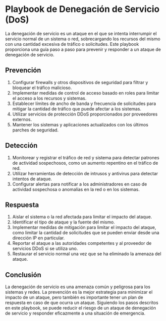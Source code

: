 # Playbook de Denegación de Servicio (DoS)

La denegación de servicio es un ataque en el que se intenta interrumpir el servicio normal de un sistema o red, sobrecargando los recursos del mismo con una cantidad excesiva de tráfico o solicitudes. Este playbook proporciona una guía paso a paso para prevenir y responder a un ataque de denegación de servicio.

## Prevención

1. Configurar firewalls y otros dispositivos de seguridad para filtrar y bloquear el tráfico malicioso.
2. Implementar medidas de control de acceso basado en roles para limitar el acceso a los recursos y sistemas.
3. Establecer límites de ancho de banda y frecuencia de solicitudes para mitigar la cantidad de tráfico que puede afectar a los sistemas.
4. Utilizar servicios de protección DDoS proporcionados por proveedores externos.
5. Mantener los sistemas y aplicaciones actualizados con los últimos parches de seguridad.

## Detección

1. Monitorear y registrar el tráfico de red y sistema para detectar patrones de actividad sospechosos, como un aumento repentino en el tráfico de red.
2. Utilizar herramientas de detección de intrusos y antivirus para detectar intentos de ataque.
3. Configurar alertas para notificar a los administradores en caso de actividad sospechosa o anomalías en la red o en los sistemas.

## Respuesta

1. Aislar el sistema o la red afectada para limitar el impacto del ataque.
2. Identificar el tipo de ataque y la fuente del mismo.
3. Implementar medidas de mitigación para limitar el impacto del ataque, como limitar la cantidad de solicitudes que se pueden enviar desde una dirección IP en particular.
4. Reportar el ataque a las autoridades competentes y al proveedor de servicios DDoS si se utiliza uno.
5. Restaurar el servicio normal una vez que se ha eliminado la amenaza del ataque.

## Conclusión

La denegación de servicio es una amenaza común y peligrosa para los sistemas y redes. La prevención es la mejor estrategia para minimizar el impacto de un ataque, pero también es importante tener un plan de respuesta en caso de que ocurra un ataque. Siguiendo los pasos descritos en este playbook, se puede reducir el riesgo de un ataque de denegación de servicio y responder eficazmente a una situación de emergencia.
